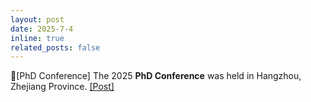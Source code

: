 ```yaml
---
layout: post
date: 2025-7-4
inline: true
related_posts: false
---
```


🌄[PhD Conference] The 2025 **PhD Conference** was held in Hangzhou, Zhejiang Province. <a href="https://mp.weixin.qq.com/s/qkQdijR9f13-U4YO4KzrUw"> [Post]</a>
